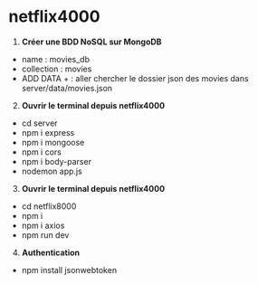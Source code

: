 # netflix4000

1. **Créer une BDD NoSQL sur MongoDB**

- name : movies_db
- collection : movies
- ADD DATA + : aller chercher le dossier json des movies dans server/data/movies.json

2. **Ouvrir le terminal depuis netflix4000**

- cd server
- npm i express
- npm i mongoose
- npm i cors
- npm i body-parser
- nodemon app.js

3. **Ouvrir le terminal depuis netflix4000**

- cd netflix8000
- npm i
- npm i axios
- npm run dev

4. **Authentication**

- npm install jsonwebtoken

